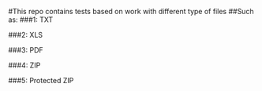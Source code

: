 #This repo contains tests based on work with different type of files
##Such as:
###1: TXT 

###2: XLS

###3: PDF

###4: ZIP

###5: Protected ZIP